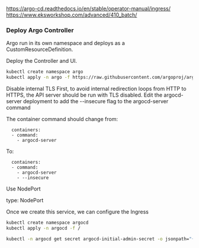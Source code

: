 

https://argo-cd.readthedocs.io/en/stable/operator-manual/ingress/
https://www.eksworkshop.com/advanced/410_batch/


### Deploy Argo Controller

Argo run in its own namespace and deploys as a CustomResourceDefinition.

Deploy the Controller and UI.

```bash
kubectl create namespace argo
kubectl apply -n argo -f https://raw.githubusercontent.com/argoproj/argo-workflows/${ARGO_VERSION}/manifests/install.yaml
```

Disable internal TLS
First, to avoid internal redirection loops from HTTP to HTTPS, the API server should be run with TLS disabled. Edit the argocd-server deployment to add the --insecure flag to the argocd-server command

The container command should change from:


      containers:
      - command:
        - argocd-server

To:


      containers:
      - command:
        - argocd-server
        - --insecure
        
 Use NodePort
 
type: NodePort


Once we create this service, we can configure the Ingress

```bash
kubectl create namespace argocd
kubectl apply -n argocd -f /
```

```bash
kubectl -n argocd get secret argocd-initial-admin-secret -o jsonpath="{.data.password}" | base64 -d; echo
```

